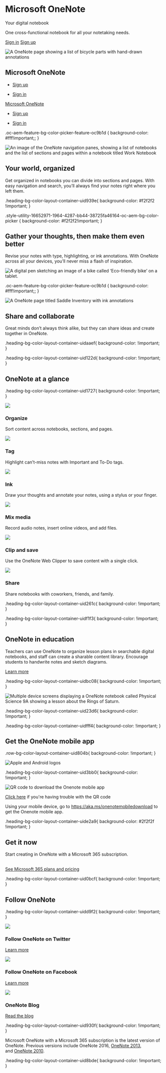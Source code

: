 # Microsoft OneNote

Your digital notebook

One cross-functional notebook for all your notetaking needs.  

[Sign in](https://go.microsoft.com/fwlink/p/?LinkID=858872&clcid=0x409&culture=en-us&country=us) [Sign up](https://go.microsoft.com/fwlink/p/?LinkID=872792&clcid=0x409&culture=en-us&country=us)

![A OneNote page showing a list of bicycle parts with hand-drawn annotations](https://cdn-dynmedia-1.microsoft.com/is/image/microsoftcorp/Hero_OneNote_960x600_RE26mYP?resMode=sharp2&op_usm=1.5,0.65,15,0&wid=960&qlt=100&fmt=png-alpha&fit=constrain)

## Microsoft OneNote

- [Sign up](https://go.microsoft.com/fwlink/p/?LinkID=872792&clcid=0x409&culture=en-us&country=us)
    
- [Sign in](https://go.microsoft.com/fwlink/p/?LinkID=858872&clcid=0x409&culture=en-us&country=us)
    

[Microsoft OneNote](javascript:void(0))

- [Sign up](https://go.microsoft.com/fwlink/p/?LinkID=872792&clcid=0x409&culture=en-us&country=us)
    
- [Sign in](https://go.microsoft.com/fwlink/p/?LinkID=858872&clcid=0x409&culture=en-us&country=us)
    

.oc-aem-feature-bg-color-picker-feature-oc9b1d { background-color: #fff!important;; }

![An image of the OneNote navigation panes, showing a list of notebooks and the list of sections and pages within a notebook titled Work Notebook](https://cdn-dynmedia-1.microsoft.com/is/image/microsoftcorp/image_RE2lwga?resMode=sharp2&op_usm=1.5,0.65,15,0&wid=960&qlt=100&fmt=png-alpha&fit=constrain)

## Your world, organized

Get organized in notebooks you can divide into sections and pages. With easy navigation and search, you’ll always find your notes right where you left them.

.heading-bg-color-layout-container-uid939e{ background-color: #f2f2f2 !important; }

.style-utility-16652971-1964-4287-bb44-38725fa46164-oc-aem-bg-color-picker { background-color: #f2f2f2!important; }

## Gather your thoughts, then make them even better

Revise your notes with type, highlighting, or ink annotations. With OneNote across all your devices, you’ll never miss a flash of inspiration.

![A digital pen sketching an image of a bike called ‘Eco-friendly bike’ on a tablet.](https://cdn-dynmedia-1.microsoft.com/is/image/microsoftcorp/Image_GatherThoughts_P2_876x505_RE2lrfB?resMode=sharp2&op_usm=1.5,0.65,15,0&wid=960&qlt=100&fmt=png-alpha&fit=constrain)

.oc-aem-feature-bg-color-picker-feature-oc9b1d { background-color: #fff!important;; }

![A OneNote page titled Saddle Inventory with ink annotations](https://cdn-dynmedia-1.microsoft.com/is/image/microsoftcorp/Image_ShareCollaborate_P3_876x505_RE2lrfG?resMode=sharp2&op_usm=1.5,0.65,15,0&wid=826&qlt=100&fmt=png-alpha&fit=constrain)

## Share and collaborate

Great minds don’t always think alike, but they can share ideas and create together in OneNote.

.heading-bg-color-layout-container-uidaaef{ background-color: !important; }

.heading-bg-color-layout-container-uid122d{ background-color: !important; }

## OneNote at a glance

.heading-bg-color-layout-container-uid1727{ background-color: !important; }

![](https://cdn-dynmedia-1.microsoft.com/is/image/microsoftcorp/Icon_Organize_OneNote_RE2l8Zw?resMode=sharp2&op_usm=1.5,0.65,15,0&wid=786&hei=40&qlt=100&fmt=png-alpha&fit=constrain) 

### Organize

Sort content across notebooks, sections, and pages.

![](https://cdn-dynmedia-1.microsoft.com/is/image/microsoftcorp/Icon_tag_RE2lGIj?resMode=sharp2&op_usm=1.5,0.65,15,0&wid=786&hei=40&qlt=100&fmt=png-alpha&fit=constrain) 

### Tag

Highlight can’t-miss notes with Important and To-Do tags.

![](https://cdn-dynmedia-1.microsoft.com/is/image/microsoftcorp/Icon_Ink_RE2lGIm?resMode=sharp2&op_usm=1.5,0.65,15,0&wid=786&hei=40&qlt=100&fmt=png-alpha&fit=constrain) 

### Ink

Draw your thoughts and annotate your notes, using a stylus or your finger.

![](https://cdn-dynmedia-1.microsoft.com/is/image/microsoftcorp/Icon_MixMedia_RE2lgSp?resMode=sharp2&op_usm=1.5,0.65,15,0&wid=786&hei=40&qlt=100&fmt=png-alpha&fit=constrain) 

### Mix media

Record audio notes, insert online videos, and add files.

![](https://cdn-dynmedia-1.microsoft.com/is/image/microsoftcorp/Icon_Clip_Save_RE2lrfK?resMode=sharp2&op_usm=1.5,0.65,15,0&wid=786&hei=40&qlt=100&fmt=png-alpha&fit=constrain) 

### Clip and save

Use the OneNote Web Clipper to save content with a single click.

![](https://cdn-dynmedia-1.microsoft.com/is/image/microsoftcorp/Icon_Share_7719aa_RE2lgSs?resMode=sharp2&op_usm=1.5,0.65,15,0&wid=786&hei=40&qlt=100&fmt=png-alpha&fit=constrain) 

### Share

Share notebooks with coworkers, friends, and family.

.heading-bg-color-layout-container-uid261c{ background-color: !important; }

.heading-bg-color-layout-container-uidf1f3{ background-color: !important; }

## OneNote in education

Teachers can use OneNote to organize lesson plans in searchable digital notebooks, and staff can create a sharable content library. Encourage students to handwrite notes and sketch diagrams.

[Learn more](https://go.microsoft.com/fwlink/p/?LinkID=858873&clcid=0x409&culture=en-us&country=us)

.heading-bg-color-layout-container-uidbc08{ background-color: !important; }

 ![Multiple device screens displaying a OneNote notebook called Physical Science 9A showing a lesson about the Rings of Saturn.](https://cdn-dynmedia-1.microsoft.com/is/image/microsoftcorp/Image_Education-V2_1600x600_RE27VKa?resMode=sharp2&op_usm=1.5,0.65,15,0&wid=1920&qlt=100&fit=constrain)

.heading-bg-color-layout-container-uid23d6{ background-color: !important; }

.heading-bg-color-layout-container-uidfff4{ background-color: !important; }

## Get the OneNote mobile app

.row-bg-color-layout-container-uid804b{ background-color: !important; }

 ![Apple and Android logos](https://cdn-dynmedia-1.microsoft.com/is/image/microsoftcorp/icons_0_RE4DSNF?resMode=sharp2&op_usm=1.5,0.65,15,0&wid=77&hei=40&qlt=100&fit=constrain)

.heading-bg-color-layout-container-uid3bb0{ background-color: !important; }

![QR code to download the Onenote mobile app](https://cdn-dynmedia-1.microsoft.com/is/image/microsoftcorp/onenote_mobile-app_qrcode?resMode=sharp2&op_usm=1.5,0.65,15,0&wid=200&hei=200&qlt=100&fit=constrain)

[Click here](https://www.microsoft.com/en-us/microsoft-365/onenote/digital-note-taking-app?rtc=1#) if you're having trouble with the QR code

Using your mobile device, go to https://aka.ms/onenotemobiledownload to get the Onenote mobile app.

.heading-bg-color-layout-container-uide2a9{ background-color: #2f2f2f !important; }

## Get it now

Start creating in OneNote with a Microsoft 365 subscription.  
 

[See Microsoft 365 plans and pricing](https://www.microsoft.com/en-us/microsoft-365/compare-all-microsoft-365-products?tab=1)

.heading-bg-color-layout-container-uid0bcf{ background-color: !important; }

## Follow OneNote

.heading-bg-color-layout-container-uidd9f2{ background-color: !important; }

![](https://cdn-dynmedia-1.microsoft.com/is/image/microsoftcorp/RE2jkEe_RE2lr00?resMode=sharp2&op_usm=1.5,0.65,15,0&wid=40&hei=40&qlt=100&fmt=png-alpha&fit=constrain) 

### Follow OneNote on Twitter

[Learn more](https://go.microsoft.com/fwlink/p/?LinkID=860231&clcid=0x409&culture=en-us&country=us)

![](https://cdn-dynmedia-1.microsoft.com/is/image/microsoftcorp/RE2ji2U_RE2lgFW?resMode=sharp2&op_usm=1.5,0.65,15,0&wid=40&hei=40&qlt=100&fmt=png-alpha&fit=constrain) 

### Follow OneNote on Facebook

[Learn more](https://go.microsoft.com/fwlink/p/?LinkID=860232&clcid=0x409&culture=en-us&country=us)

![](https://cdn-dynmedia-1.microsoft.com/is/image/microsoftcorp/Icon_OneNote_68x68_RE2yJZy?resMode=sharp2&op_usm=1.5,0.65,15,0&wid=40&hei=40&qlt=100&fit=constrain) 

### OneNote Blog

[Read the blog](https://go.microsoft.com/fwlink/p/?LinkID=2203150&clcid=0x409&culture=en-us&country=us)

.heading-bg-color-layout-container-uid930f{ background-color: !important; }

Microsoft OneNote with a Microsoft 365 subscription is the latest version of OneNote. Previous versions include OneNote 2016, [OneNote 2013](https://www.microsoft.com/en-us/microsoft-365/previous-versions/microsoft-onenote-2013), and [OneNote 2010](https://www.microsoft.com/en-us/microsoft-365/previous-versions/microsoft-onenote-2010).

.heading-bg-color-layout-container-uid8bde{ background-color: !important; }